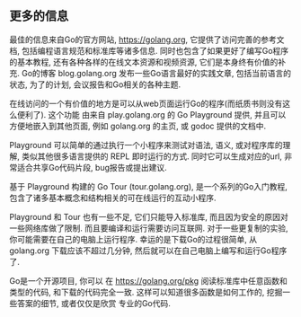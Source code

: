 ## 更多的信息

最佳的信息来自Go的官方网站, https://golang.org, 它提供了访问完善的参考文档, 包括编程语言规范和标准库等诸多信息. 同时也包含了如果更好了编写Go程序的基本教程, 还有各种各样的在线文本资源和视频资源, 它们是本身终有价值的补充. Go的博客 blog.golang.org 发布一些Go语言最好的实践文章, 包括当前语言的状态, 为了的计划, 会议报告和Go相关的各种主题.

在线访问的一个有价值的地方是可以从web页面运行Go的程序(而纸质书则没有这么便利了). 这个功能 由来自 play.golang.org 的 Go Playground 提供, 并且可以方便地嵌入到其他页面, 例如 golang.org 的主页, 或 godoc 提供的文档中.

Playground 可以简单的通过执行一个小程序来测试对语法, 语义, 或对程序库的理解, 类似其他很多语言提供的 REPL 即时运行的方式. 同时它可以生成对应的url, 非常适合共享Go代码片段, bug报告或提出建议.

基于 Playground 构建的 Go Tour (tour.golang.org), 是一个系列的Go入门教程, 包含了诸多基本概念和结构相关的可在线运行的互动小程序.

Playground 和 Tour 也有一些不足, 它们只能导入标准库, 而且因为安全的原因对一些网络库做了限制. 而且要编译和运行需要访问互联网. 对于一些更复制的实验, 你可能需要在自己的电脑上运行程序. 幸运的是下载Go的过程很简单, 从 golang.org 下载应该不超过几分钟, 然后就可以在自己电脑上编写和运行Go程序了.

Go是一个开源项目, 你可以 在 https://golang.org/pkg 阅读标准库中任意函数和类型的代码, 和下载的代码完全一致. 这样可以知道很多函数是如何工作的, 挖掘一些答案的细节, 或者仅仅是欣赏 专业的Go代码.


